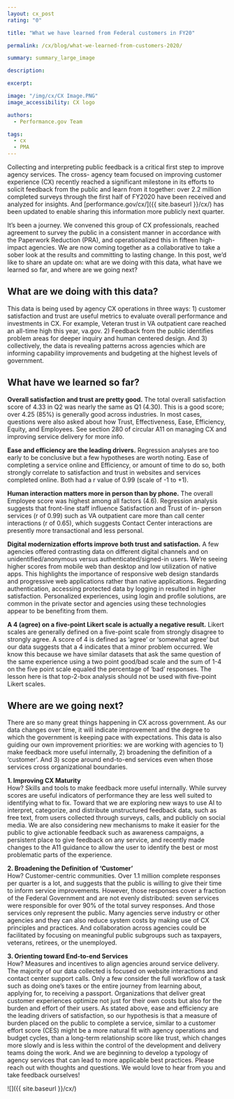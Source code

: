 ```yaml
---
layout: cx_post
rating: "0"

title: "What we have learned from Federal customers in FY20"

permalink: /cx/blog/what-we-learned-from-customers-2020/

summary: summary_large_image

description:

excerpt:

image: "/img/cx/CX Image.PNG"
image_accessibility: CX logo

authors:
  - Performance.gov Team

tags:
  - cx
  - PMA
---
```


Collecting and interpreting public feedback is a critical first step to improve agency services. The cross-
agency team focused on improving customer experience (CX) recently reached a significant milestone in its
efforts to solicit feedback from the public and learn from it together: over 2.2 million completed surveys
through the first half of FY2020 have been received and analyzed for insights. And [performance.gov/cx/]({{ site.baseurl }}/cx/) has
been updated to enable sharing this information more publicly next quarter.

It’s been a journey. We convened this group of CX professionals, reached agreement to survey the public in a
consistent manner in accordance with the Paperwork Reduction (PRA), and operationalized this in fifteen
high-impact agencies. We are now coming together as a collaborative to take a sober look at the results and
committing to lasting change. In this post, we’d like to share an update on: what are we doing with this data,
what have we learned so far, and where are we going next?

## What are we doing with this data?

This data is being used by agency CX operations in three ways: 1) customer satisfaction and trust are useful
metrics to evaluate overall performance and investments in CX. For example, Veteran trust in VA outpatient
care reached an all-time high this year, va.gov. 2) Feedback from the public identifies problem areas for
deeper inquiry and human centered design. And 3) collectively, the data is revealing patterns across
agencies which are informing capability improvements and budgeting at the highest levels of government.

## What have we learned so far?

<b>Overall satisfaction and trust are pretty good.</b>
The total overall satisfaction score of 4.33 in Q2 was nearly
the same as Q1 (4.30). This is a good score; over 4.25 (85%) is generally good across industries. In most
cases, questions were also asked about how Trust, Effectiveness, Ease, Efficiency, Equity, and Employees.
See section 280 of circular A11 on managing CX and improving service delivery for more info.

<b>Ease and efficiency are the leading drivers.</b>
Regression analyses are too early to be conclusive but a few
hypotheses are worth noting. Ease of completing a service online and Efficiency, or amount of time to do so,
both strongly correlate to satisfaction and trust in websites and services completed online. Both had a r
value of 0.99 (scale of -1 to +1).

<b>Human interaction matters more in person than by phone.</b>
The overall Employee score was highest among
all factors (4.6). Regression analysis suggests that front-line staff influence Satisfaction and Trust of in-
person services (r of 0.99) such as VA outpatient care more than call center interactions (r of 0.65), which
suggests Contact Center interactions are presently more transactional and less personal.

<b>Digital modernization efforts improve both trust and satisfaction.</b>
A few agencies offered contrasting data
on different digital channels and on unidentified/anonymous versus authenticated/signed-in users. We’re
seeing higher scores from mobile web than desktop and low utilization of native apps. This highlights the
importance of responsive web design standards and progressive web applications rather than native
applications. Regarding authentication, accessing protected data by logging in resulted in higher
satisfaction. Personalized experiences, using login and profile solutions, are common in the private sector
and agencies using these technologies appear to be benefiting from them.

<b>A 4 (agree) on a five-point Likert scale is actually a negative result.</b>
Likert scales are generally defined on a
five-point scale from strongly disagree to strongly agree. A score of 4 is defined as ‘agree’ or ‘somewhat
agree’ but our data suggests that a 4 indicates that a minor problem occurred. We know this because we
have similar datasets that ask the same question of the same experience using a two point good/bad scale
and the sum of 1-4 on the five point scale equaled the percentage of ‘bad’ responses. The lesson here is that
top-2-box analysis should not be used with five-point Likert scales.

## Where are we going next?

There are so many great things happening in CX across government. As our data changes over time, it will
indicate improvement and the degree to which the government is keeping pace with expectations. This data
is also guiding our own improvement priorities: we are working with agencies to 1) make feedback more
useful internally, 2) broadening the definition of a ‘customer’. And 3) scope around end-to-end services even
when those services cross organizational boundaries.

<b>1. Improving CX Maturity</b>
<br>
How? Skills and tools to make feedback more useful internally.
While survey scores are useful indicators of performance they are less well suited to identifying what to fix.
Toward that we are exploring new ways to use AI to interpret, categorize, and distribute unstructured
feedback data, such as free text, from users collected through surveys, calls, and publicly on social media.
We are also considering new mechanisms to make it easier for the public to give actionable feedback such
as awareness campaigns, a persistent place to give feedback on any service, and recently made changes to
the A11 guidance to allow the user to identify the best or most problematic parts of the experience.

<b>2. Broadening the Definition of ‘Customer’</b>
<br>
How? Customer-centric communities.
Over 1.1 million complete responses per quarter is a lot, and suggests that the public is willing to give their
time to inform service improvements. However, those responses cover a fraction of the Federal Government
and are not evenly distributed: seven services were responsible for over 90% of the total survey responses.
And those services only represent the public. Many agencies serve industry or other agencies and they can
also reduce system costs by making use of CX principles and practices. And collaboration across agencies
could be facilitated by focusing on meaningful public subgroups such as taxpayers, veterans, retirees, or the
unemployed.

<b>3. Orienting toward End-to-end Services</b>
<br>
How? Measures and incentives to align agencies around service delivery.
The majority of our data collected is focused on website interactions and contact center support calls. Only a
few consider the full workflow of a task such as doing one’s taxes or the entire journey from learning about,
applying for, to receiving a passport. Organizations that deliver great customer experiences optimize not just
for their own costs but also for the burden and effort of their users. As stated above, ease and efficiency are
the leading drivers of satisfaction, so our hypothesis is that a measure of burden placed on the public to
complete a service, similar to a customer effort score (CES) might be a more natural fit with agency
operations and budget cycles, than a long-term relationship score like trust, which changes more slowly and
is less within the control of the development and delivery teams doing the work. And we are beginning to
develop a typology of agency services that can lead to more applicable best practices.
Please reach out with thoughts and questions. We would love to hear from you and take feedback ourselves!

![]({{ site.baseurl }}/cx/)
